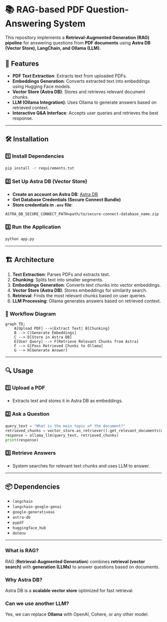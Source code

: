 # 📚 RAG-based PDF Question-Answering System

This repository implements a **Retrieval-Augmented Generation (RAG) pipeline** for answering questions from **PDF documents** using **Astra DB (Vector Store), LangChain, and Ollama (LLM).**

## 🚀 Features
- **PDF Text Extraction**: Extracts text from uploaded PDFs.
- **Embeddings Generation**: Converts extracted text into embeddings using Hugging Face models.
- **Vector Store (Astra DB)**: Stores and retrieves relevant document chunks.
- **LLM (Ollama Integration)**: Uses Ollama to generate answers based on retrieved context.
- **Interactive Q&A Interface**: Accepts user queries and retrieves the best response.

---

## 🛠️ Installation

### 1️⃣ Install Dependencies
```bash
pip install -r requirements.txt
```

### 2️⃣ Set Up Astra DB (Vector Store)
- **Create an account on Astra DB**: [Astra DB](https://www.datastax.com/products/datastax-astra)
- **Get Database Credentials (Secure Connect Bundle)**
- **Store credentials in `.env` file**:
```env
ASTRA_DB_SECURE_CONNECT_PATH=path/to/secure-connect-database_name.zip
```

### 3️⃣ Run the Application
```bash
python app.py
```

---

## 🏗️ Architecture

1. **Text Extraction**: Parses PDFs and extracts text.
2. **Chunking**: Splits text into smaller segments.
3. **Embeddings Generation**: Converts text chunks into vector embeddings.
4. **Vector Store (Astra DB)**: Stores embeddings for similarity search.
5. **Retrieval**: Finds the most relevant chunks based on user queries.
6. **LLM Processing**: Ollama generates answers based on retrieved context.

### 🔹 Workflow Diagram
```mermaid
graph TD;
    A[Upload PDF] -->|Extract Text| B[Chunking]
    B --> C[Generate Embeddings]
    C --> D[Store in Astra DB]
    E[User Query] --> F[Retrieve Relevant Chunks from Astra]
    F --> G[Pass Retrieved Chunks to Ollama]
    G --> H[Generate Answer]
```

---

## 🔍 Usage

### 1️⃣ Upload a PDF
- Extracts text and stores it in Astra DB as embeddings.

### 2️⃣ Ask a Question
```python
query_text = "What is the main topic of the document?"
retrieved_chunks = vector_store.as_retriever().get_relevant_documents(query_text)
response = ollama_llm(query_text, retrieved_chunks)
print(response)
```

### 3️⃣ Retrieve Answers
- System searches for relevant text chunks and uses LLM to answer.

---

## 📦 Dependencies
- `langchain`
- `langchain-google-genai`
- `google-generativeai`
- `astra-db`
- `pypdf`
- `huggingface_hub`
- `dotenv`

---


### What is RAG?
RAG (**Retrieval-Augmented Generation**) combines **retrieval (vector search)** with **generation (LLMs)** to answer questions based on documents.

### Why Astra DB?
Astra DB is a **scalable vector store** optimized for fast retrieval.

### Can we use another LLM?
Yes, we can replace **Ollama** with OpenAI, Cohere, or any other model.




